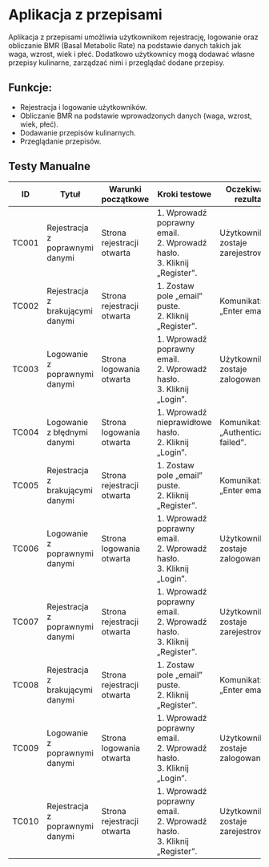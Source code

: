# Aplikacja z przepisami

Aplikacja z przepisami umożliwia użytkownikom rejestrację, logowanie oraz obliczanie BMR (Basal Metabolic Rate) na podstawie danych takich jak waga, wzrost, wiek i płeć. Dodatkowo użytkownicy mogą dodawać własne przepisy kulinarne, zarządzać nimi i przeglądać dodane przepisy. 

## Funkcje:
- Rejestracja i logowanie użytkowników.
- Obliczanie BMR na podstawie wprowadzonych danych (waga, wzrost, wiek, płeć).
- Dodawanie przepisów kulinarnych.
- Przeglądanie przepisów.

## Testy Manualne


| ID     | Tytuł                                | Warunki początkowe        | Kroki testowe                                                                 | Oczekiwany rezultat                                 |
|--------|--------------------------------------|---------------------------|-------------------------------------------------------------------------------|----------------------------------------------------|
| TC001  | Rejestracja z poprawnymi danymi      | Strona rejestracji otwarta | 1. Wprowadź poprawny email. <br> 2. Wprowadź hasło. <br> 3. Kliknij „Register”. | Użytkownik zostaje zarejestrowany.                |
| TC002  | Rejestracja z brakującymi danymi     | Strona rejestracji otwarta | 1. Zostaw pole „email” puste. <br> 2. Kliknij „Register”.                    | Komunikat: „Enter email”.                         |
| TC003  | Logowanie z poprawnymi danymi       | Strona logowania otwarta  | 1. Wprowadź poprawny email. <br> 2. Wprowadź hasło. <br> 3. Kliknij „Login”.  | Użytkownik zostaje zalogowany.                    |
| TC004  | Logowanie z błędnymi danymi         | Strona logowania otwarta  | 1. Wprowadź nieprawidłowe hasło. <br> 2. Kliknij „Login”.                   | Komunikat: „Authentication failed”.                |
| TC005  | Rejestracja z brakującymi danymi     | Strona rejestracji otwarta | 1. Zostaw pole „email” puste. <br> 2. Kliknij „Register”.                    | Komunikat: „Enter email”.                         |
| TC006  | Logowanie z poprawnymi danymi       | Strona logowania otwarta  | 1. Wprowadź poprawny email. <br> 2. Wprowadź hasło. <br> 3. Kliknij „Login”.  | Użytkownik zostaje zalogowany.                    |
| TC007  | Rejestracja z poprawnymi danymi      | Strona rejestracji otwarta | 1. Wprowadź poprawny email. <br> 2. Wprowadź hasło. <br> 3. Kliknij „Register”. | Użytkownik zostaje zarejestrowany.                |
| TC008  | Rejestracja z brakującymi danymi     | Strona rejestracji otwarta | 1. Zostaw pole „email” puste. <br> 2. Kliknij „Register”.                    | Komunikat: „Enter email”.                         |
| TC009  | Logowanie z poprawnymi danymi       | Strona logowania otwarta  | 1. Wprowadź poprawny email. <br> 2. Wprowadź hasło. <br> 3. Kliknij „Login”.  | Użytkownik zostaje zalogowany.                    |
| TC010  | Rejestracja z poprawnymi danymi      | Strona rejestracji otwarta | 1. Wprowadź poprawny email. <br> 2. Wprowadź hasło. <br> 3. Kliknij „Register”. | Użytkownik zostaje zarejestrowany.                

